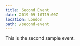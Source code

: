 ```yaml
---
title: Second Event
date: 2019-09-10T19:00Z
location: London
path: /second-event
---
```


This is the second sample event.